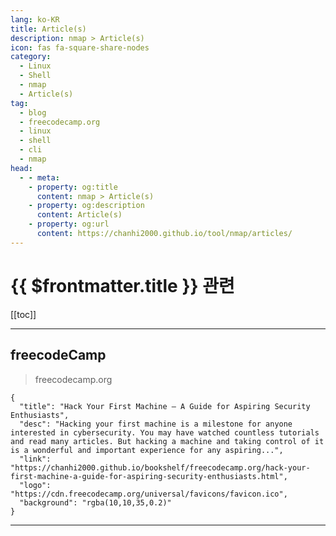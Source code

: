 ```yaml
---
lang: ko-KR
title: Article(s)
description: nmap > Article(s)
icon: fas fa-square-share-nodes
category:
  - Linux
  - Shell
  - nmap
  - Article(s)
tag: 
  - blog
  - freecodecamp.org
  - linux
  - shell
  - cli
  - nmap
head:
  - - meta:
    - property: og:title
      content: nmap > Article(s)
    - property: og:description
      content: Article(s)
    - property: og:url
      content: https://chanhi2000.github.io/tool/nmap/articles/
---
```


# {{ $frontmatter.title }} 관련

<SiteInfo
  name="freeCodeCamp Programming Tutorials: Python, JavaScript, Git & More"
  desc="Browse thousands of programming tutorials written by experts. Learn Web Development, Data Science, DevOps, Security, and get developer career advice."
  url="https://freecodecamp.org/news/"
  logo="https://cdn.freecodecamp.org/universal/favicons/favicon.ico"
  preview="https://cdn.freecodecamp.org/platform/universal/fcc_meta_1920X1080-indigo.png"/>

[[toc]]

---

## <VPIcon icon="fa-brands fa-free-code-camp"/>freecodeCamp

> freecodecamp.org

```component VPCard
{
  "title": "Hack Your First Machine – A Guide for Aspiring Security Enthusiasts",
  "desc": "Hacking your first machine is a milestone for anyone interested in cybersecurity. You may have watched countless tutorials and read many articles. But hacking a machine and taking control of it is a wonderful and important experience for any aspiring...",
  "link": "https://chanhi2000.github.io/bookshelf/freecodecamp.org/hack-your-first-machine-a-guide-for-aspiring-security-enthusiasts.html",
  "logo": "https://cdn.freecodecamp.org/universal/favicons/favicon.ico",
  "background": "rgba(10,10,35,0.2)"
}
```

<!-- END: freecodecamp.org -->

---

<TagLinks />